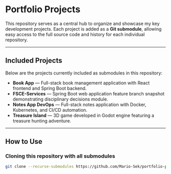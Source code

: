 # Portfolio Projects

This repository serves as a central hub to organize and showcase my key development projects. Each project is added as a **Git submodule**, allowing easy access to the full source code and history for each individual repository.

---

## Included Projects

Below are the projects currently included as submodules in this repository:

- **Book App** — Full-stack book management application with React frontend and Spring Boot backend.  
- **FSCE-Services** — Spring Boot web application feature branch snapshot demonstrating disciplinary decisions module.
- **Notes App DevOps** — Full-stack notes application with Docker, Kubernetes, and CI/CD automation.  
- **Treasure Island** — 3D game developed in Godot engine featuring a treasure hunting adventure.   

---

## How to Use

### Cloning this repository with all submodules

```bash
git clone --recurse-submodules https://github.com/Mario-Sek/portfolio-projects.git

